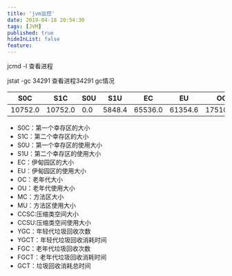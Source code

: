 ```yaml
---
title: 'jvm监控'
date: 2019-04-18 20:54:30
tags: [JVM]
published: true
hideInList: false
feature: 
---
```


jcmd -l 查看进程

jstat -gc 34291 查看进程34291 gc情况                                                                           

<!--more-->
| S0C     | S1C     | S0U  | S1U    | EC      | EU      | OC       | OU   | MC      | MU      | CCSC   | CCSU   | YGC  | YGCT  | FGC  | FGCT  | GCT   |      |
| ------- | ------- | ---- | ------ | ------- | ------- | -------- | ---- | ------- | ------- | ------ | ------ | ---- | ----- | ---- | ----- | ----- | ---- |
| 10752.0 | 10752.0 | 0.0  | 5848.4 | 65536.0 | 61354.6 | 175104.0 | 80.0 | 16256.0 | 15720.8 | 1920.0 | 1815.9 | 1    | 0.014 | 0    | 0.000 | 0.014 |      |


* S0C：第一个幸存区的大小
* S1C：第二个幸存区的大小
* S0U：第一个幸存区的使用大小
* S1U：第二个幸存区的使用大小
* EC：伊甸园区的大小
* EU：伊甸园区的使用大小
* OC：老年代大小
* OU：老年代使用大小
* MC：方法区大小
* MU：方法区使用大小
* CCSC:压缩类空间大小
* CCSU:压缩类空间使用大小
* YGC：年轻代垃圾回收次数
* YGCT：年轻代垃圾回收消耗时间
* FGC：老年代垃圾回收次数
* FGCT：老年代垃圾回收消耗时间
* GCT：垃圾回收消耗总时间